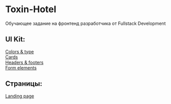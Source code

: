 # Toxin-Hotel
Обучающее задание на фронтенд разработчика от Fullstack Development
## UI Kit:
[Colors & type](https://aleksryab.github.io/toxin-hotel/dist/html/colors-type.html)<br />
[Cards](https://aleksryab.github.io/toxin-hotel/dist/html/cards.html)<br />
[Headers & footers](https://aleksryab.github.io/toxin-hotel/dist/html/headers-footers.html)<br />
[Form elements](https://aleksryab.github.io/toxin-hotel/dist/html/form-elements.html)<br />
## Страницы:
[Landing page](https://aleksryab.github.io/toxin-hotel/dist/html/index.html)<br />